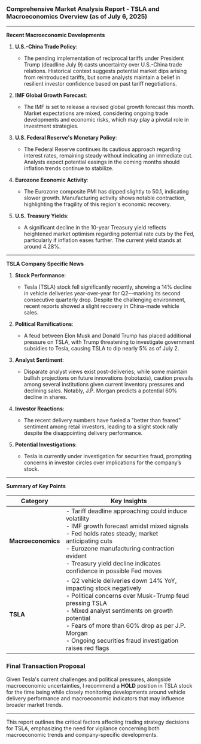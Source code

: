 ### Comprehensive Market Analysis Report - TSLA and Macroeconomics Overview (as of July 6, 2025)

---
**Recent Macroeconomic Developments**

1. **U.S.-China Trade Policy**: 
   - The pending implementation of reciprocal tariffs under President Trump (deadline July 9) casts uncertainty over U.S.-China trade relations. Historical context suggests potential market dips arising from reintroduced tariffs, but some analysts maintain a belief in resilient investor confidence based on past tariff negotiations.

2. **IMF Global Growth Forecast**: 
   - The IMF is set to release a revised global growth forecast this month. Market expectations are mixed, considering ongoing trade developments and economic risks, which may play a pivotal role in investment strategies.

3. **U.S. Federal Reserve's Monetary Policy**:
   - The Federal Reserve continues its cautious approach regarding interest rates, remaining steady without indicating an immediate cut. Analysts expect potential easings in the coming months should inflation trends continue to stabilize.

4. **Eurozone Economic Activity**:
   - The Eurozone composite PMI has dipped slightly to 50.1, indicating slower growth. Manufacturing activity shows notable contraction, highlighting the fragility of this region's economic recovery.

5. **U.S. Treasury Yields**:
   - A significant decline in the 10-year Treasury yield reflects heightened market optimism regarding potential rate cuts by the Fed, particularly if inflation eases further. The current yield stands at around 4.28%.

---

**TSLA Company Specific News**

1. **Stock Performance**:
   - Tesla (TSLA) stock fell significantly recently, showing a 14% decline in vehicle deliveries year-over-year for Q2—marking its second consecutive quarterly drop. Despite the challenging environment, recent reports showed a slight recovery in China-made vehicle sales.

2. **Political Ramifications**: 
   - A feud between Elon Musk and Donald Trump has placed additional pressure on TSLA, with Trump threatening to investigate government subsidies to Tesla, causing TSLA to dip nearly 5% as of July 2.

3. **Analyst Sentiment**:
   - Disparate analyst views exist post-deliveries; while some maintain bullish projections on future innovations (robotaxis), caution prevails among several institutions given current inventory pressures and declining sales. Notably, J.P. Morgan predicts a potential 60% decline in shares.

4. **Investor Reactions**:
   - The recent delivery numbers have fueled a "better than feared" sentiment among retail investors, leading to a slight stock rally despite the disappointing delivery performance.

5. **Potential Investigations**:
   - Tesla is currently under investigation for securities fraud, prompting concerns in investor circles over implications for the company’s stock.

---

**Summary of Key Points**

| Category                             | Key Insights                                                                                                                                                            |
|--------------------------------------|-------------------------------------------------------------------------------------------------------------------------------------------------------------------------|
| **Macroeconomics**                   | - Tariff deadline approaching could induce volatility<br>- IMF growth forecast amidst mixed signals<br>- Fed holds rates steady; market anticipating cuts<br>- Eurozone manufacturing contraction evident<br>- Treasury yield decline indicates confidence in possible Fed moves |
| **TSLA**                             | - Q2 vehicle deliveries down 14% YoY, impacting stock negatively<br>- Political concerns over Musk-Trump feud pressing TSLA<br>- Mixed analyst sentiments on growth potential<br>- Fears of more than 60% drop as per J.P. Morgan<br>- Ongoing securities fraud investigation raises red flags  |
  
### Final Transaction Proposal
Given Tesla's current challenges and political pressures, alongside macroeconomic uncertainties, I recommend a **HOLD** position in TSLA stock for the time being while closely monitoring developments around vehicle delivery performance and macroeconomic indicators that may influence broader market trends.

---

This report outlines the critical factors affecting trading strategy decisions for TSLA, emphasizing the need for vigilance concerning both macroeconomic trends and company-specific developments.